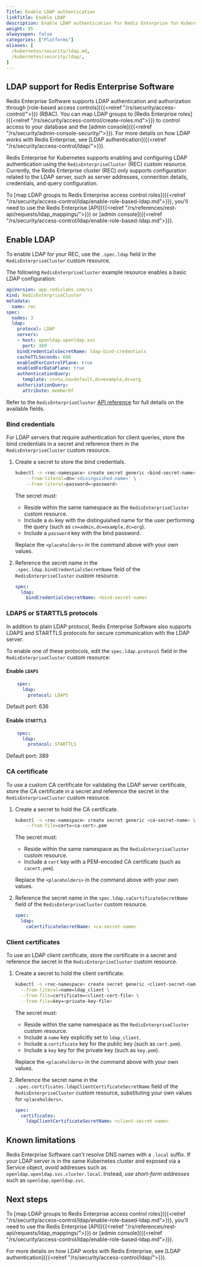 ```yaml
---
Title: Enable LDAP authentication
linkTitle: Enable LDAP
description: Enable LDAP authentication for Redis Enterprise for Kubernetes. 
weight: 95
alwaysopen: false
categories: ["Platforms"]
aliases: [ 
  /kubernetes/security/ldap.md,
  /kubernetes/security/ldap/,
]
---
```


## LDAP support for Redis Enterprise Software

Redis Enterprise Software supports LDAP authentication and authorization through [role-based access controls]({{<relref "/rs/security/access-control/">}}) (RBAC). You can map LDAP groups to [Redis Enterprise roles]({{<relref "/rs/security/access-control/create-roles.md">}}) to control access to your database and the [admin console]({{<relref "/rs/security/admin-console-security/">}}). For more details on how LDAP works with Redis Enterprise, see [LDAP authentication]({{<relref "/rs/security/access-control/ldap/">}}).

Redis Enterprise for Kubernetes supports enabling and configuring LDAP authentication using the `RedisEnterpriseCluster` (REC) custom resource. Currently, the Redis Enterprise cluster (REC) only supports configuration related to the LDAP server, such as server addresses, connection details, credentials, and query configuration.

To [map LDAP groups to Redis Enterprise access control roles]({{<relref "/rs/security/access-control/ldap/enable-role-based-ldap.md">}}), you'll need to use the Redis Enterprise [API]({{<relref "/rs/references/rest-api/requests/ldap_mappings/">}}) or [admin console]({{<relref "/rs/security/access-control/ldap/enable-role-based-ldap.md">}}).

## Enable LDAP 

To enable LDAP for your REC, use the `.spec.ldap` field in the `RedisEnterpriseCluster` custom resource.

The following `RedisEnterpriseCluster` example resource enables a basic LDAP configuration:

```yaml
apiVersion: app.redislabs.com/v1
kind: RedisEnterpriseCluster
metadata:
  name: rec
spec:
  nodes: 3
  ldap:
    protocol: LDAP
    servers:
    - host: openldap.openldap.svc
      port: 389
    bindCredentialsSecretName: ldap-bind-credentials
    cacheTTLSeconds: 600
    enabledForControlPlane: true
    enabledForDataPlane: true
    authenticationQuery:
      template: cn=%u,ou=default,dc=example,dc=org
    authorizationQuery:
      attribute: memberOf
```

Refer to the `RedisEnterpriseCluster` [API reference](https://github.com/RedisLabs/redis-enterprise-k8s-docs/blob/master/redis_enterprise_cluster_api.md#ldapspec) for full details on the available fields.

### Bind credentials

For LDAP servers that require authentication for client queries, store the bind credentials in a secret and reference them in the `RedisEnterpriseCluster` custom resource.

1. Create a secret to store the bind credentials.
    
    ```sh
    kubectl -n <rec-namespace> create secret generic <bind-secret-name> \
        --from-literal=dn='<disinguished-name>' \
        --from-literal=password=<password>
    ```
    The secret must:
    - Reside within the same namespace as the `RedisEnterpriseCluster` custom resource.
    - Include a `dn` key with the distinguished name for the user performing the query (such as `cn=admin,dc=example,dc=org`).
    - Include a `password` key with the bind password.

    Replace the `<placeholders>` in the command above with your own values.

1. Reference the secret name in the `.spec.ldap.bindCredentialsSecretName` field of the `RedisEnterpriseCluster` custom resource.

    ```yaml
    spec:
      ldap:
        bindCredentialsSecretName: <bind-secret-name>
    ```

### LDAPS or STARTTLS protocols

In addition to plain LDAP protocol, Redis Enterprise Software also supports LDAPS and STARTTLS protocols for secure communication with the LDAP server.

To enable one of these protocols, edit the `spec.ldap.protocol` field in the `RedisEnterpriseCluster` custom resource:

#### Enable `LDAPS`

  ```yaml
      spec:
        ldap:
          protocol: LDAPS
  ```

  Default port: 636

#### Enable `STARTTLS`

  ```yaml
      spec:
        ldap:
          protocol: STARTTLS
  ```

  Default port: 389

### CA certificate

To use a custom CA certificate for validating the LDAP server certificate, store the CA certificate in a secret and reference the secret in the `RedisEnterpriseCluster` custom resource.

1. Create a secret to hold the CA certificate.

    ```sh
    kubectl -n <rec-namespace> create secret generic <ca-secret-name> \
        --from-file=cert=<ca-cert>.pem
    ```

    The secret must:
    - Reside within the same namespace as the `RedisEnterpriseCluster` custom resource.
    - Include a `cert` key with a PEM-encoded CA certificate (such as `cacert.pem`).

    Replace the `<placeholders>` in the command above with your own values.

1. Reference the secret name in the `spec.ldap.caCertificateSecretName` field of the `RedisEnterpriseCluster` custom resource.

    ```yaml
    spec:
      ldap:
        caCertificateSecretName: <ca-secret-name>
    ```

### Client certificates

To use an LDAP client certificate, store the certificate in a secret and reference the secret in the `RedisEnterpriseCluster` custom resource.

1. Create a secret to hold the client certificate.

    ```sh
    kubectl -n <rec-namespace> create secret generic <client-secret-name> \
      --from-literal=name=ldap_client \
      --from-file=certificate=<client-cert-file> \
      --from-file=key=<private-key-file>
    ```

    The secret must:
    - Reside within the same namespace as the `RedisEnterpriseCluster` custom resource.
    - Include a `name` key explicitly set to `ldap_client`.
    - Include a `certificate` key for the public key (such as `cert.pem`).
    - Include a `key` key for the private key (such as `key.pem`).
    

    Replace the `<placeholders>` in the command above with your own values.

1. Reference the secret name in the `.spec.certificates.ldapClientCertificateSecretName` field of the `RedisEnterpriseCluster` custom resource, substituting your own values for `<placeholders>`.

    ```yaml
    spec:
      certificates:
        ldapClientCertificateSecretName: <client-secret-name>
    ```

## Known limitations

Redis Enterprise Software can't resolve DNS names with a `.local` suffix.
  If your LDAP server is in the same Kubernetes cluster and exposed via a Service object, *avoid* addresses such as `openldap.openldap.svc.cluster.local`. Instead, *use short-form addresses* such as `openldap.openldap.svc`.

## Next steps

To [map LDAP groups to Redis Enterprise access control roles]({{<relref "/rs/security/access-control/ldap/enable-role-based-ldap.md">}}), you'll need to use the Redis Enterprise [API]({{<relref "/rs/references/rest-api/requests/ldap_mappings/">}}) or [admin console]({{<relref "/rs/security/access-control/ldap/enable-role-based-ldap.md">}}).

For more details on how LDAP works with Redis Enterprise, see [LDAP authentication]({{<relref "/rs/security/access-control/ldap/">}}).